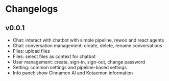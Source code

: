 # Changelogs

## v0.0.1

- Chat: interact with chatbot with simple pipeline, rewoo and react agents
- Chat: conversation management: create, delete, rename conversations
- Files: upload files
- Files: select files as context for chatbot
- User management: create, sign-in, sign-out, change password
- Setting: common settings and pipeline-based settings
- Info panel: show Cinnamon AI and Kotaemon information
